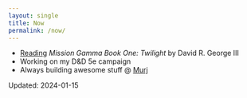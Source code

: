 ```yaml
---
layout: single
title: Now
permalink: /now/
---
```


* [Reading](https://app.thestorygraph.com/profile/book_eddy) *Mission Gamma Book One: Twilight* by David R. George III
* Working on my D&D 5e campaign
* Always building awesome stuff @ [Murj](https://murj.com)

Updated: 2024-01-15
